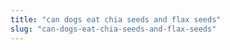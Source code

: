 ```yaml
---
title: "can dogs eat chia seeds and flax seeds"
slug: "can-dogs-eat-chia-seeds-and-flax-seeds"
---
```


